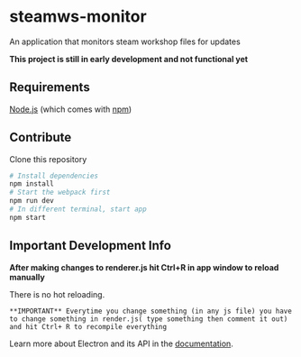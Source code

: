 # steamws-monitor
An application that monitors steam workshop files for updates

**This project is still in early development and not functional yet**

## Requirements
[Node.js](https://nodejs.org/en/download/) (which comes with [npm](http://npmjs.com))

## Contribute
Clone this repository

```bash
# Install dependencies
npm install
# Start the webpack first
npm run dev
# In different terminal, start app
npm start
```

## Important Development Info
**After making changes to renderer.js hit Ctrl+R in app window to reload manually**

There is no hot reloading.

`**IMPORTANT** Everytime you change something (in any js file) you have to change something in render.js( type something then comment it out) and hit Ctrl+ R to recompile everything `

Learn more about Electron and its API in the [documentation](http://electron.atom.io/docs/latest).
